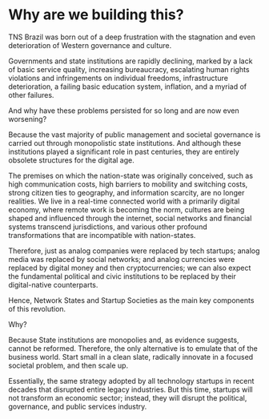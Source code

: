 # Why are we building this?

TNS Brazil was born out of a deep frustration with the stagnation and even deterioration of Western governance and culture.

Governments and state institutions are rapidly declining, marked by a lack of basic service quality, increasing bureaucracy, escalating human rights violations and infringements on individual freedoms, infrastructure deterioration, a failing basic education system, inflation, and a myriad of other failures.

And why have these problems persisted for so long and are now even worsening?

Because the vast majority of public management and societal governance is carried out through monopolistic state institutions. And although these institutions played a significant role in past centuries, they are entirely obsolete structures for the digital age.&#x20;

The premises on which the nation-state was originally conceived, such as high communication costs, high barriers to mobility and switching costs, strong citizen ties to geography, and information scarcity, are no longer realities. We live in a real-time connected world with a primarily digital economy, where remote work is becoming the norm, cultures are being shaped and influenced through the internet, social networks and financial systems transcend jurisdictions, and various other profound transformations that are incompatible with nation-states.

Therefore, just as analog companies were replaced by tech startups; analog media was replaced by social networks; and analog currencies were replaced by digital money and then cryptocurrencies; we can also expect the fundamental political and civic institutions to be replaced by their digital-native counterparts.

Hence, Network States and Startup Societies as the main key components of this revolution.

Why?

Because State institutions are monopolies and, as evidence suggests, cannot be reformed. Therefore, the only alternative is to emulate that of the business world. Start small in a clean slate, radically innovate in a focused societal problem, and then scale up.&#x20;

Essentially, the same strategy adopted by all technology startups in recent decades that disrupted entire legacy industries. But this time, startups will not transform an economic sector; instead, they will disrupt the political, governance, and public services industry.
